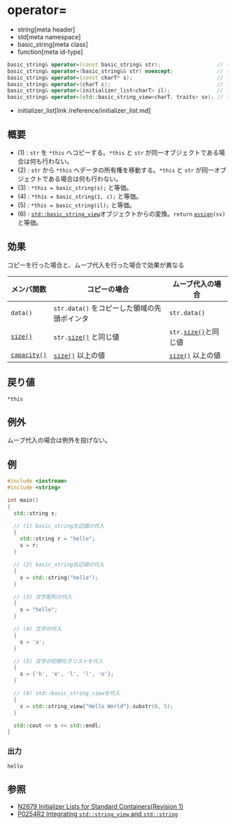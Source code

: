 # operator=
* string[meta header]
* std[meta namespace]
* basic_string[meta class]
* function[meta id-type]

```cpp
basic_string& operator=(const basic_string& str);                  // (1)
basic_string& operator=(basic_string&& str) noexcept;              // (2) C++11
basic_string& operator=(const charT* s);                           // (3)
basic_string& operator=(charT c);                                  // (4)
basic_string& operator=(initializer_list<charT> il);               // (5) C++11
basic_string& operator=(std::basic_string_view<charT, traits> sv); // (6) C++17
```
* initializer_list[link /reference/initializer_list.md]

## 概要
- (1) : `str` を `*this` へコピーする。`*this` と `str` が同一オブジェクトである場合は何も行わない。
- (2) : `str` から `*this` へデータの所有権を移動する。`*this` と `str` が同一オブジェクトである場合は何も行わない。
- (3) : `*this = basic_string(s);` と等価。
- (4) : `*this = basic_string(1, c);` と等価。
- (5) : `*this = basic_string(il);` と等価。
- (6) : [`std::basic_string_view`](/reference/string_view/basic_string_view.md)オブジェクトからの変換。`return` [`assign`](assign.md)`(sv)` と等価。


## 効果
コピーを行った場合と、ムーブ代入を行った場合で効果が異なる

| メンバ関数                    | コピーの場合                                | ムーブ代入の場合  |
|-------------------------------|---------------------------------------------|------------------------------|
| `data()`                      | `str.data()` をコピーした領域の先頭ポインタ | `str.data()` |
| [`size()`](size.md)         | `str.`[`size()`](size.md) と同じ値        | `str.`[`size()`](size.md)と同じ値 |
| [`capacity()`](capacity.md) | [`size()`](size.md) 以上の値              | [`size()`](size.md) 以上の値 |


## 戻り値
`*this`


## 例外
ムーブ代入の場合は例外を投げない。


## 例
```cpp example
#include <iostream>
#include <string>

int main()
{
  std::string s;

  // (1) basic_string左辺値の代入
  {
    std::string r = "hello";
    s = r;
  }

  // (2) basic_string右辺値の代入
  {
    s = std::string("hello");
  }

  // (3) 文字配列の代入
  {
    s = "hello";
  }

  // (4) 文字の代入
  {
    s = 'a';
  }

  // (5) 文字の初期化子リストを代入
  {
    s = {'h', 'e', 'l', 'l', 'o'};
  }

  // (6) std::basic_string_viewを代入
  {
    s = std::string_view{"Hello World"}.substr(0, 5);
  }

  std::cout << s << std::endl;
}
```

### 出力
```
hello
```

## 参照
- [N2679 Initializer Lists for Standard Containers(Revision 1)](http://www.open-std.org/jtc1/sc22/wg21/docs/papers/2008/n2679.pdf)
- [P0254R2 Integrating `std::string_view` and `std::string`](http://www.open-std.org/jtc1/sc22/wg21/docs/papers/2016/p0254r2.pdf)
